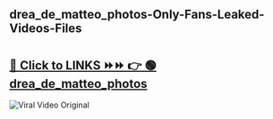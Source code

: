 
 ## drea_de_matteo_photos-Only-Fans-Leaked-Videos-Files

# <h2><a href="https://mediaupload.pro?drea_de_matteo_photos">🔗 Click to LINKS ⏩⏩ 👉 🟢 drea_de_matteo_photos </a></h2>

<a href="https://mediaupload.pro?drea_de_matteo_photos" rel="nofollow" data-target="animated-image.originalLink"><img src="https://i.ibb.co.com/xMMVF88/686577567.gif" alt="Viral Video Original" style="max-width: 100%; display: inline-block;" data-target="animated-image.originalImage"></a>